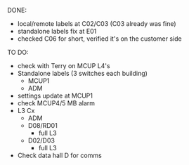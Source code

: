 DONE:
- local/remote labels at C02/C03 (C03 already was fine)
- standalone labels fix at E01
- checked C06 for short, verified it's on the customer side

TO DO:
- check with Terry on MCUP L4's
- Standalone labels (3 switches each building)
	- MCUP1
	- ADM
- settings update at MCUP1
- check MCUP4/5 MB alarm
- L3 Cx
	- ADM
	- D08/RD01
		- full L3
	- D02/D03
		- full L3
- Check data hall D for comms